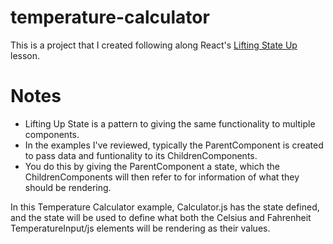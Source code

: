 # temperature-calculator
This is a project that I created following along React's [Lifting State Up](https://reactjs.org/docs/lifting-state-up.html) lesson.

# Notes
- Lifting Up State is a pattern to giving the same functionality to multiple components. 
- In the examples I've reviewed, typically the ParentComponent is created to pass data and funtionality to its ChildrenComponents.
- You do this by giving the ParentComponent a state, which the ChildrenComponents will then refer to for information of what they should be rendering.

In this Temperature Calculator example, Calculator.js has the state defined, and the state will be used to define what both the Celsius and Fahrenheit TemperatureInput/js elements will be rendering as their values.
